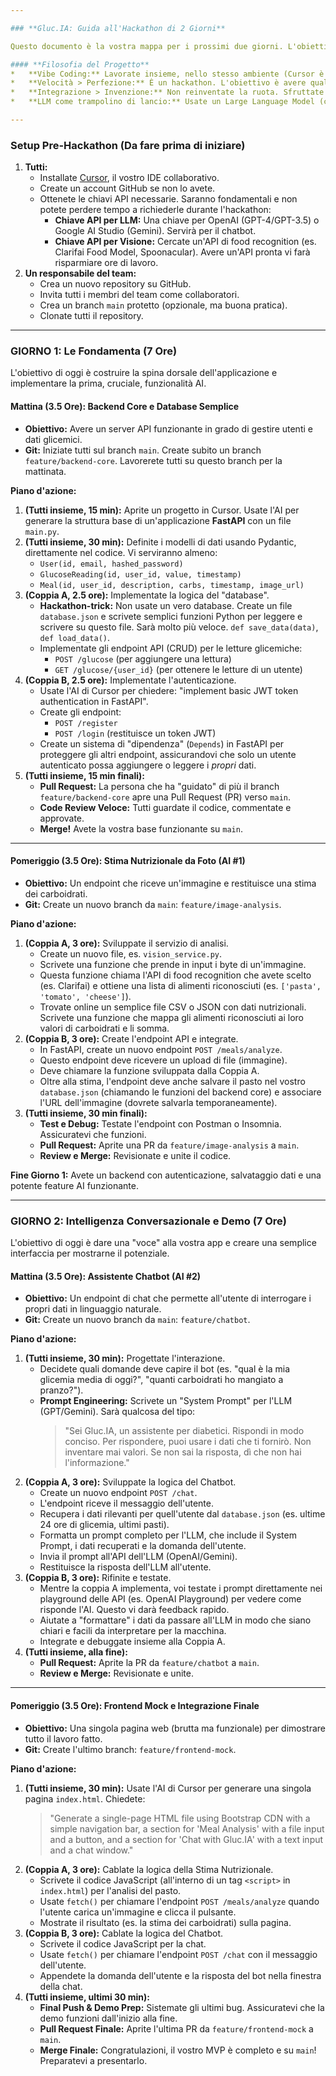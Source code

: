 ```yaml
---

### **Gluc.IA: Guida all'Hackathon di 2 Giorni**

Questo documento è la vostra mappa per i prossimi due giorni. L'obiettivo non è creare un prodotto perfetto, ma un prototipo funzionante (MVP) che dimostri la potenza delle idee chiave, con un focus sul backend e sull'AI.

#### **Filosofia del Progetto**
*   **Vibe Coding:** Lavorate insieme, nello stesso ambiente (Cursor è perfetto per questo). Parlate costantemente, condividete lo schermo, risolvete i problemi in tempo reale.
*   **Velocità > Perfezione:** È un hackathon. L'obiettivo è avere qualcosa che funzioni per la demo. Un codice "abbastanza buono" che funziona è meglio di un codice perfetto ma incompleto.
*   **Integrazione > Invenzione:** Non reinventate la ruota. Sfruttate API esterne e modelli pre-allenati. Il vostro valore è nel modo in cui *unite* queste tecnologie per risolvere un problema reale.
*   **LLM come trampolino di lancio:** Usate un Large Language Model (come quello integrato in Cursor) per generare il boilerplate (codice iniziale, strutture di file, funzioni base). Non fatevi scrivere tutta l'app, ma usatelo per accelerare le parti noiose.

---
```


### **Setup Pre-Hackathon (Da fare prima di iniziare)**

1.  **Tutti:**
    *   Installate [Cursor](https://cursor.sh/), il vostro IDE collaborativo.
    *   Create un account GitHub se non lo avete.
    *   Ottenete le chiavi API necessarie. Saranno fondamentali e non potete perdere tempo a richiederle durante l'hackathon:
        *   **Chiave API per LLM:** Una chiave per OpenAI (GPT-4/GPT-3.5) o Google AI Studio (Gemini). Servirà per il chatbot.
        *   **Chiave API per Visione:** Cercate un'API di food recognition (es. Clarifai Food Model, Spoonacular). Avere un'API pronta vi farà risparmiare ore di lavoro.
2.  **Un responsabile del team:**
    *   Crea un nuovo repository su GitHub.
    *   Invita tutti i membri del team come collaboratori.
    *   Crea un branch `main` protetto (opzionale, ma buona pratica).
    *   Clonate tutti il repository.

---

### **GIORNO 1: Le Fondamenta (7 Ore)**

L'obiettivo di oggi è costruire la spina dorsale dell'applicazione e implementare la prima, cruciale, funzionalità AI.

#### **Mattina (3.5 Ore): Backend Core e Database Semplice**

*   **Obiettivo:** Avere un server API funzionante in grado di gestire utenti e dati glicemici.
*   **Git:** Iniziate tutti sul branch `main`. Create subito un branch `feature/backend-core`. Lavorerete tutti su questo branch per la mattinata.

**Piano d'azione:**
1.  **(Tutti insieme, 15 min):** Aprite un progetto in Cursor. Usate l'AI per generare la struttura base di un'applicazione **FastAPI** con un file `main.py`.
2.  **(Tutti insieme, 30 min):** Definite i modelli di dati usando Pydantic, direttamente nel codice. Vi serviranno almeno:
    *   `User(id, email, hashed_password)`
    *   `GlucoseReading(id, user_id, value, timestamp)`
    *   `Meal(id, user_id, description, carbs, timestamp, image_url)`
3.  **(Coppia A, 2.5 ore):** Implementate la logica del "database".
    *   **Hackathon-trick:** Non usate un vero database. Create un file `database.json` e scrivete semplici funzioni Python per leggere e scrivere su questo file. Sarà molto più veloce. `def save_data(data)`, `def load_data()`.
    *   Implementate gli endpoint API (CRUD) per le letture glicemiche:
        *   `POST /glucose` (per aggiungere una lettura)
        *   `GET /glucose/{user_id}` (per ottenere le letture di un utente)
4.  **(Coppia B, 2.5 ore):** Implementate l'autenticazione.
    *   Usate l'AI di Cursor per chiedere: "implement basic JWT token authentication in FastAPI".
    *   Create gli endpoint:
        *   `POST /register`
        *   `POST /login` (restituisce un token JWT)
    *   Create un sistema di "dipendenza" (`Depends`) in FastAPI per proteggere gli altri endpoint, assicurandovi che solo un utente autenticato possa aggiungere o leggere i *propri* dati.
5.  **(Tutti insieme, 15 min finali):**
    *   **Pull Request:** La persona che ha "guidato" di più il branch `feature/backend-core` apre una Pull Request (PR) verso `main`.
    *   **Code Review Veloce:** Tutti guardate il codice, commentate e approvate.
    *   **Merge!** Avete la vostra base funzionante su `main`.

---

#### **Pomeriggio (3.5 Ore): Stima Nutrizionale da Foto (AI #1)**

*   **Obiettivo:** Un endpoint che riceve un'immagine e restituisce una stima dei carboidrati.
*   **Git:** Create un nuovo branch da `main`: `feature/image-analysis`.

**Piano d'azione:**
1.  **(Coppia A, 3 ore):** Sviluppate il servizio di analisi.
    *   Create un nuovo file, es. `vision_service.py`.
    *   Scrivete una funzione che prende in input i byte di un'immagine.
    *   Questa funzione chiama l'API di food recognition che avete scelto (es. Clarifai) e ottiene una lista di alimenti riconosciuti (es. `['pasta', 'tomato', 'cheese']`).
    *   Trovate online un semplice file CSV o JSON con dati nutrizionali. Scrivete una funzione che mappa gli alimenti riconosciuti ai loro valori di carboidrati e li somma.
2.  **(Coppia B, 3 ore):** Create l'endpoint API e integrate.
    *   In FastAPI, create un nuovo endpoint `POST /meals/analyze`.
    *   Questo endpoint deve ricevere un upload di file (immagine).
    *   Deve chiamare la funzione sviluppata dalla Coppia A.
    *   Oltre alla stima, l'endpoint deve anche salvare il pasto nel vostro `database.json` (chiamando le funzioni del backend core) e associare l'URL dell'immagine (dovrete salvarla temporaneamente).
3.  **(Tutti insieme, 30 min finali):**
    *   **Test e Debug:** Testate l'endpoint con Postman o Insomnia. Assicuratevi che funzioni.
    *   **Pull Request:** Aprite una PR da `feature/image-analysis` a `main`.
    *   **Review e Merge:** Revisionate e unite il codice.

**Fine Giorno 1:** Avete un backend con autenticazione, salvataggio dati e una potente feature AI funzionante.

---

### **GIORNO 2: Intelligenza Conversazionale e Demo (7 Ore)**

L'obiettivo di oggi è dare una "voce" alla vostra app e creare una semplice interfaccia per mostrarne il potenziale.

#### **Mattina (3.5 Ore): Assistente Chatbot (AI #2)**

*   **Obiettivo:** Un endpoint di chat che permette all'utente di interrogare i propri dati in linguaggio naturale.
*   **Git:** Create un nuovo branch da `main`: `feature/chatbot`.

**Piano d'azione:**
1.  **(Tutti insieme, 30 min):** Progettate l'interazione.
    *   Decidete quali domande deve capire il bot (es. "qual è la mia glicemia media di oggi?", "quanti carboidrati ho mangiato a pranzo?").
    *   **Prompt Engineering:** Scrivete un "System Prompt" per l'LLM (GPT/Gemini). Sarà qualcosa del tipo:
        > "Sei Gluc.IA, un assistente per diabetici. Rispondi in modo conciso. Per rispondere, puoi usare i dati che ti fornirò. Non inventare mai valori. Se non sai la risposta, dì che non hai l'informazione."
2.  **(Coppia A, 3 ore):** Sviluppate la logica del Chatbot.
    *   Create un nuovo endpoint `POST /chat`.
    *   L'endpoint riceve il messaggio dell'utente.
    *   Recupera i dati rilevanti per quell'utente dal `database.json` (es. ultime 24 ore di glicemia, ultimi pasti).
    *   Formatta un prompt completo per l'LLM, che include il System Prompt, i dati recuperati e la domanda dell'utente.
    *   Invia il prompt all'API dell'LLM (OpenAI/Gemini).
    *   Restituisce la risposta dell'LLM all'utente.
3.  **(Coppia B, 3 ore):** Rifinite e testate.
    *   Mentre la coppia A implementa, voi testate i prompt direttamente nei playground delle API (es. OpenAI Playground) per vedere come risponde l'AI. Questo vi darà feedback rapido.
    *   Aiutate a "formattare" i dati da passare all'LLM in modo che siano chiari e facili da interpretare per la macchina.
    *   Integrate e debuggate insieme alla Coppia A.
4.  **(Tutti insieme, alla fine):**
    *   **Pull Request:** Aprite la PR da `feature/chatbot` a `main`.
    *   **Review e Merge:** Revisionate e unite.

---

#### **Pomeriggio (3.5 Ore): Frontend Mock e Integrazione Finale**

*   **Obiettivo:** Una singola pagina web (brutta ma funzionale) per dimostrare tutto il lavoro fatto.
*   **Git:** Create l'ultimo branch: `feature/frontend-mock`.

**Piano d'azione:**
1.  **(Tutti insieme, 30 min):** Usate l'AI di Cursor per generare una singola pagina `index.html`. Chiedete:
    > "Generate a single-page HTML file using Bootstrap CDN with a simple navigation bar, a section for 'Meal Analysis' with a file input and a button, and a section for 'Chat with Gluc.IA' with a text input and a chat window."
2.  **(Coppia A, 3 ore):** Cablate la logica della Stima Nutrizionale.
    *   Scrivete il codice JavaScript (all'interno di un tag `<script>` in `index.html`) per l'analisi del pasto.
    *   Usate `fetch()` per chiamare l'endpoint `POST /meals/analyze` quando l'utente carica un'immagine e clicca il pulsante.
    *   Mostrate il risultato (es. la stima dei carboidrati) sulla pagina.
3.  **(Coppia B, 3 ore):** Cablate la logica del Chatbot.
    *   Scrivete il codice JavaScript per la chat.
    *   Usate `fetch()` per chiamare l'endpoint `POST /chat` con il messaggio dell'utente.
    *   Appendete la domanda dell'utente e la risposta del bot nella finestra della chat.
4.  **(Tutti insieme, ultimi 30 min):**
    *   **Final Push & Demo Prep:** Sistemate gli ultimi bug. Assicuratevi che la demo funzioni dall'inizio alla fine.
    *   **Pull Request Finale:** Aprite l'ultima PR da `feature/frontend-mock` a `main`.
    *   **Merge Finale:** Congratulazioni, il vostro MVP è completo e su `main`! Preparatevi a presentarlo.
